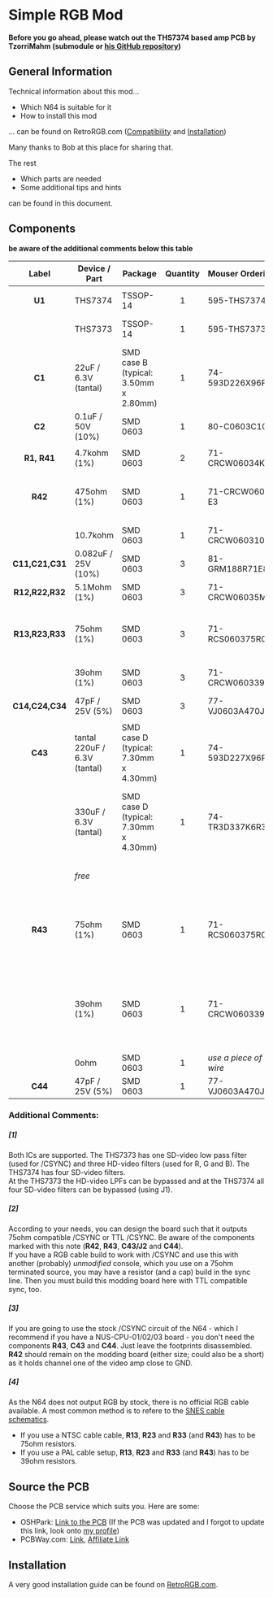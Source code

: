 # Simple RGB Mod



**Before you go ahead, please watch out the THS7374 based amp PCB by TzorriMahm (submodule or  [his GitHub repository](https://github.com/TzorriMahm/N64_RGB_Amp))**



## General Information

Technical information about this mod...

- Which N64 is suitable for it
- How to install this mod

... can be found on RetroRGB.com ([Compatibility](http://www.retrorgb.com/n64rgbcompatible.html) and [Installation](http://www.retrorgb.com/n64rgbmod.html))

Many thanks to Bob at this place for sharing that.

The rest

- Which parts are needed
- Some additional tips and hints

can be found in this document.

## Components

**be aware of the additional comments below this table**

| Label | Device / Part | Package | Quantity | Mouser Ordering Key | Comment |
|:---:|---|---|:---:|:---|---|
| | | | | | |
| **U1** | THS7374 | TSSOP-14 | 1 | 595-THS7374IPWR | |
| | THS7373 | TSSOP-14 | 1 | 595-THS7373IPWR | **Alternative** for the THS7374 [1] |
| **C1** | 22uF / 6.3V (tantal) | SMD case B (typical: 3.50mm x 2.80mm) | 1 | 74-593D226X96R3B2TE3 | |
| **C2** | 0.1uF / 50V (10%) | SMD 0603 | 1 | 80-C0603C104K9R | |
| | | | | | |
| **R1, R41** | 4.7kohm (1%) | SMD 0603 | 2 | 71-CRCW06034K70FKEAH | |
| **R42** | 475ohm (1%) | SMD 0603 | 1 | 71-CRCW0603-475-E3 | csync compatible with 75ohm termination [2,3] |
| | 10.7kohm | SMD 0603 | 1 | 71-CRCW060310K7FKEB | TTL compatible csync [2,3] |
| **C11,C21,C31** | 0.082uF / 25V (10%) | SMD 0603 | 3 | 81-GRM188R71E823KA1D | |
| **R12,R22,R32** | 5.1Mohm (1%) | SMD 0603 | 3 | 71-CRCW06035M10FKEA | |
| | | | | | |
| **R13,R23,R33** | 75ohm (1%) | SMD 0603 | 3 | 71-RCS060375R0FKEA | NTSC-SNES RGB cable setup or direct wiring on RGB wires [4] |
| | 39ohm (1%) | SMD 0603 | 3 | 71-CRCW060339R0FKEAH | PAL-SNES cable setup on RGB wires [4] |
| **C14,C24,C34** | 47pF / 25V (5%) | SMD 0603 | 3 | 77-VJ0603A470JXXPBC | |
| | | | | | |
| **C43** | tantal 220uF / 6.3V (tantal) | SMD case D (typical: 7.30mm x 4.30mm) | 1 | 74-593D227X96R3D2TE3 | csync compatible with 75ohm termination[2,3] |
| | 330uF / 6.3V (tantal) | SMD case D (typical: 7.30mm x 4.30mm) | 1 | 74-TR3D337K6R3E0100 | /CSYNC compatible with 75ohm termination, **Alternative** to 220uF tantal [2,3] |
| | *free* | | | | TTL compatible /CSYNC, close **J2** [2,3] |
| **R43** | 75ohm (1%) | SMD 0603 | 1 | 71-RCS060375R0FKEA | csync compatible with 75ohm termination [2,3], NTSC-SNES RGB cable setup [4] |
|| 39ohm (1%) | SMD 0603 | 1 | 71-CRCW060339R0FKEAH | /CSYNC compatible with 75ohm termination [2,3], PAL-SNES cable setup on RGB wires [4] |
| | 0ohm | SMD 0603 | 1 | *use a piece of silver wire* |  TTL compatible /CSYNC [2,3] |
| **C44** | 47pF / 25V (5%) | SMD 0603 | 1 | 77-VJ0603A470JXXPBC | [3] |


### Additional Comments:


##### [1]  
Both ICs are supported. The THS7373 has one SD-video low pass filter (used for /CSYNC) and three HD-video filters (used for R, G and B). The THS7374 has four SD-video filters.  
At the THS7373 the HD-video LPFs can be bypassed and at the THS7374 all four SD-video filters can be bypassed (using J1).

##### [2]
According to your needs, you can design the board such that it outputs 75ohm compatible /CSYNC or TTL /CSYNC. Be aware of the components marked with this note (**R42**, **R43**, **C43/J2** and **C44**).  
If you have a RGB cable build to work with /CSYNC and use this with another (probably) _unmodified_ console, which you use on a 75ohm terminated source, you may have a resistor (and a cap) build in the sync line. Then you must build this modding board here with TTL compatible sync, too.

##### [3]
If you are going to use the stock /CSYNC circuit of the N64 - which I recommend if you have a NUS-CPU-01/02/03 board - you don't need the components **R43**, **C43** and **C44**. Just leave the footprints disassembled.  
**R42** should remain on the modding board (either size; could also be a short) as it holds channel one of the video amp close to GND.

##### [4]
As the N64 does not output RGB by stock, there is no official RGB cable available. A most common method is to refere to the [SNES cable schematics](http://members.optusnet.com.au/eviltim/gamescart/gamescart.htm#snes).

- If you use a NTSC cable cable, **R13**, **R23** and **R33** (and **R43**) has to be 75ohm resistors.
- If you use a PAL cable setup, **R13**, **R23** and **R33** (and **R43**) has to be 39ohm resistors.

## Source the PCB
Choose the PCB service which suits you. Here are some:

- OSHPark: [Link to the PCB](https://oshpark.com/shared_projects/B3Unx78x) (If the PCB was updated and I forgot to update this link, look onto [my profile](https://oshpark.com/profiles/borti4938))
- PCBWay.com: [Link](http://www.pcbway.com/), [Affiliate Link](http://www.pcbway.com/setinvite.aspx?inviteid=10658)

## Installation

A very good installation guide can be found on [RetroRGB.com](http://www.retrorgb.com/n64rgbmod.html).